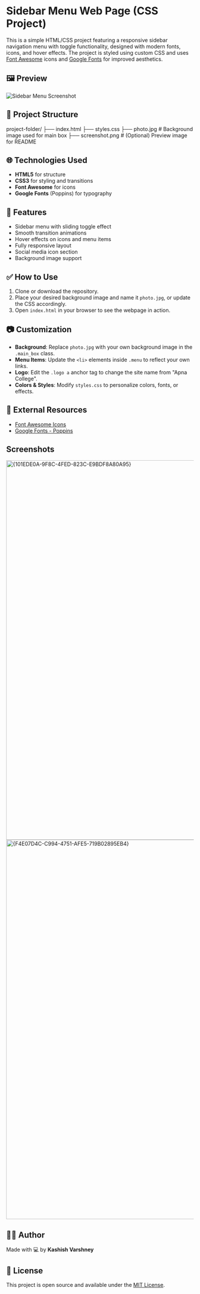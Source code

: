 # Sidebar Menu Web Page (CSS Project)

This is a simple HTML/CSS project featuring a responsive sidebar navigation menu with toggle functionality, designed with modern fonts, icons, and hover effects. The project is styled using custom CSS and uses [Font Awesome](https://fontawesome.com/) icons and [Google Fonts](https://fonts.google.com/specimen/Poppins) for improved aesthetics.

## 🖼️ Preview

![Sidebar Menu Screenshot](screenshot.png) <!-- You can replace this with your actual screenshot image name -->

## 📁 Project Structure

project-folder/
├── index.html
├── styles.css
├── photo.jpg # Background image used for main box
├── screenshot.png # (Optional) Preview image for README


## 🌐 Technologies Used

- **HTML5** for structure
- **CSS3** for styling and transitions
- **Font Awesome** for icons
- **Google Fonts** (Poppins) for typography

## 🚀 Features

- Sidebar menu with sliding toggle effect
- Smooth transition animations
- Hover effects on icons and menu items
- Fully responsive layout
- Social media icon section
- Background image support

## ✅ How to Use

1. Clone or download the repository.
2. Place your desired background image and name it `photo.jpg`, or update the CSS accordingly.
3. Open `index.html` in your browser to see the webpage in action.

## 📷 Customization

- **Background**: Replace `photo.jpg` with your own background image in the `.main_box` class.
- **Menu Items**: Update the `<li>` elements inside `.menu` to reflect your own links.
- **Logo**: Edit the `.logo a` anchor tag to change the site name from "Apna College".
- **Colors & Styles**: Modify `styles.css` to personalize colors, fonts, or effects.

## 🔗 External Resources

- [Font Awesome Icons](https://cdnjs.com/libraries/font-awesome)
- [Google Fonts - Poppins](https://fonts.google.com/specimen/Poppins)

## Screenshots
<img width="1920" height="1020" alt="{101EDE0A-9F8C-4FED-823C-E9BDF8A80A95}" src="https://github.com/user-attachments/assets/37bb948b-a6d9-4e4a-96f3-096240677e57" />
<img width="1920" height="1020" alt="{F4E07D4C-C994-4751-AFE5-719B02895EB4}" src="https://github.com/user-attachments/assets/cda73fcc-f9d9-47c3-ac42-dbe8ea183535" />

## 🧑‍💻 Author

Made with 💻 by **Kashish Varshney**

## 📄 License

This project is open source and available under the [MIT License](LICENSE).

